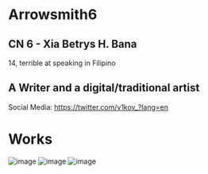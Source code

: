 # Arrowsmith6
## CN 6 - Xia Betrys H. Bana
14, terrible at speaking in Filipino

A Writer and a digital/traditional artist
--- 
Social Media: https://twitter.com/v1kov_?lang=en
# Works
![image](https://github.com/user-attachments/assets/d0c85490-7d8a-421d-a65c-3d74cebfdf6f)
![image](https://github.com/user-attachments/assets/ef8f77d7-9433-4833-b8c6-5592bef592ce)
![image](https://github.com/user-attachments/assets/32b5c692-f657-48d5-84b2-d007874764dd)
